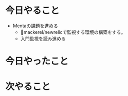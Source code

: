 # 今日やること
- Mentaの課題を進める
  - mackerel/newrelicで監視する環境の構築をする。
  - 入門監視を読み進める


# 今日やったこと




# 次やること


